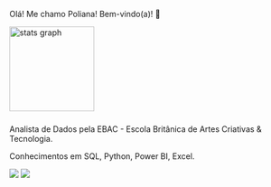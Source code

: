 Olá! Me chamo Poliana! Bem-vindo(a)! 👋

<div align="left">
  <img src="https://github-readme-stats.vercel.app/api?username=Poliana89&hide_title=false&hide_rank=false&show_icons=true&include_all_commits=true&count_private=true&disable_animations=false&theme=dark&locale=en&hide_border=false&order=1" height="150" alt="stats graph"  />
</div>

###



Analista de Dados pela EBAC - Escola Britânica de Artes Criativas & Tecnologia.

Conhecimentos em SQL, Python, Power BI, Excel.




<div> 
  <a href = "mailto:polianafreitasbatista@gmail.com"><img src="https://img.shields.io/badge/-Gmail-%23333?style=for-the-badge&logo=gmail&logoColor=white" target="_blank"></a>
  <a href="https://www.linkedin.com/in/poliana-batista-740590313" target="_blank"><img src="https://img.shields.io/badge/-LinkedIn-%230077B5?style=for-the-badge&logo=linkedin&logoColor=white" target="_blank"></a> 
  
</div>
